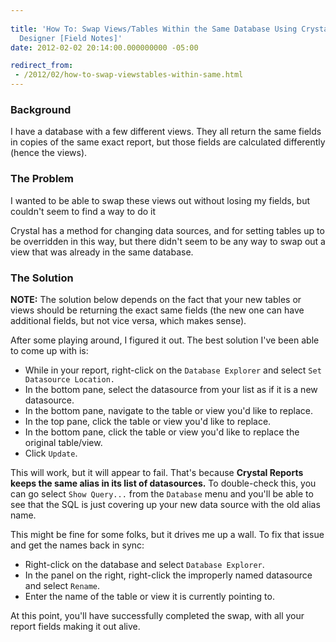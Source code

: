 ```yaml
---
 
title: 'How To: Swap Views/Tables Within the Same Database Using Crystal Reports 2008
  Designer [Field Notes]'
date: 2012-02-02 20:14:00.000000000 -05:00

redirect_from: 
 - /2012/02/how-to-swap-viewstables-within-same.html
---
```

### Background

I have a database with a few different views. They all return the same fields in copies of the same exact report, but those fields are calculated differently (hence the views).

### The Problem

I wanted to be able to swap these views out without losing my fields, but couldn't seem to find a way to do it

Crystal has a method for changing data sources, and for setting tables up to be overridden in this way, but there didn't seem to be any way to swap out a view that was already in the same database.

### The Solution

**NOTE:** The solution below depends on the fact that your new tables or views should be returning the exact same fields (the new one can have additional fields, but not vice versa, which makes sense).

After some playing around, I figured it out. The best solution I've been able to come up with is:

* While in your report, right-click on the `Database Explorer` and select `Set Datasource Location.`
* In the bottom pane, select the datasource from your list as if it is a new datasource.
* In the bottom pane, navigate to the table or view you'd like to replace.
* In the top pane, click the table or view you'd like to replace.
* In the bottom pane, click the table or view you'd like to replace the original table/view.
* Click `Update`.

This will work, but it will appear to fail. That's because **Crystal Reports keeps the same alias in its list of datasources.** To double-check this, you can go select `Show Query...` from the `Database` menu and you'll be able to see that the SQL is just covering up your new data source with the old alias name.

This might be fine for some folks, but it drives me up a wall. To fix that issue and get the names back in sync:

* Right-click on the database and select `Database Explorer`.
* In the panel on the right, right-click the improperly named datasource and select `Rename`.
* Enter the name of the table or view it is currently pointing to.

At this point, you'll have successfully completed the swap, with all your report fields making it out alive.
